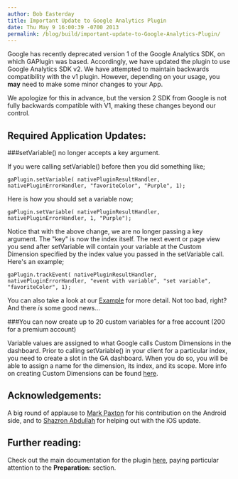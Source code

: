 ```yaml
---
author: Bob Easterday
title: Important Update to Google Analytics Plugin
date: Thu May 9 16:00:39 -0700 2013
permalink: /blog/build/important-update-to-Google-Analytics-Plugin/
---
```


Google has recently deprecated version 1 of the Google Analytics SDK, on which GAPlugin was based. Accordingly, we have updated the plugin to use Google Analytics SDK v2. We have attempted to maintain backwards compatibility with the v1 plugin. However, depending on your usage, you **may** need to make some minor changes to your App.

We apologize for this in advance, but the version 2 SDK from Google is not fully backwards compatible with V1, making these changes beyond our control.

<!-- end-slug -->

## Required Application Updates:

###setVariable() no longer accepts a key argument.

If you were calling setVariable() before then you did something like;
	
	gaPlugin.setVariable( nativePluginResultHandler, nativePluginErrorHandler, "favoriteColor", "Purple", 1);
	
Here is how you should set a variable now;

	gaPlugin.setVariable( nativePluginResultHandler, nativePluginErrorHandler, 1, "Purple");

Notice that with the above change, we are no longer passing a key argument. The "key" is now the index itself. The next event or page view you send after setVariable will contain your variable at the Custom Dimension specified by the index value you passed in the setVariable call. Here's an example;

	gaPlugin.trackEvent( nativePluginResultHandler, nativePluginErrorHandler, "event with variable", "set variable", "favoriteColor", 1);
	
You can also take a look at our [Example](https://github.com/phonegap-build/GAPlugin/blob/master/Example/index.html) for more detail.
Not too bad, right? And there *is* some good news…

###You can now create up to 20 custom variables for a free account (200 for a premium account)

Variable values are assigned to what Google calls Custom Dimensions in the dashboard. Prior to calling setVariable() in your client for a particular index, you need to create a slot in the GA dashboard. When you do so, you will be able to assign a name for the dimension, its index, and its scope. More info on creating Custom Dimensions can be found [here](https://support.google.com/analytics/answer/2709829?hl=en%26ref_topic=2709827).

## Acknowledgements:

A big round of applause to [Mark Paxton](https://github.com/MarkPaxton) for his contribution on the Android side, and to [Shazron Abdullah](https://github.com/shazron) for helping out with the iOS update.

## Further reading:

Check out the main documentation for the plugin [here](https://github.com/phonegap-build/GAPlugin/blob/master/README.md), paying particular attention to the **Preparation:** section.
